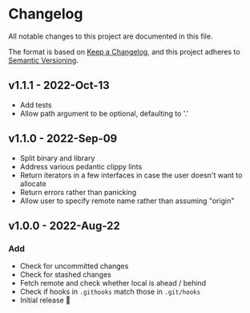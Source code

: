 # Changelog

All notable changes to this project are documented in this file.

The format is based on [Keep a Changelog](https://keepachangelog.com/en/1.0.0/),
and this project adheres to [Semantic Versioning](https://semver.org/spec/v2.0.0.html).

## v1.1.1 - 2022-Oct-13

- Add tests
- Allow path argument to be optional, defaulting to '.'

## v1.1.0 - 2022-Sep-09

- Split binary and library
- Address various pedantic clippy lints
- Return iterators in a few interfaces in case the user doesn't want to allocate
- Return errors rather than panicking
- Allow user to specify remote name rather than assuming "origin"

## v1.0.0 - 2022-Aug-22

### Add
- Check for uncommitted changes
- Check for stashed changes
- Fetch remote and check whether local is ahead / behind
- Check if hooks in `.githooks` match those in `.git/hooks`
- Initial release 🎉
